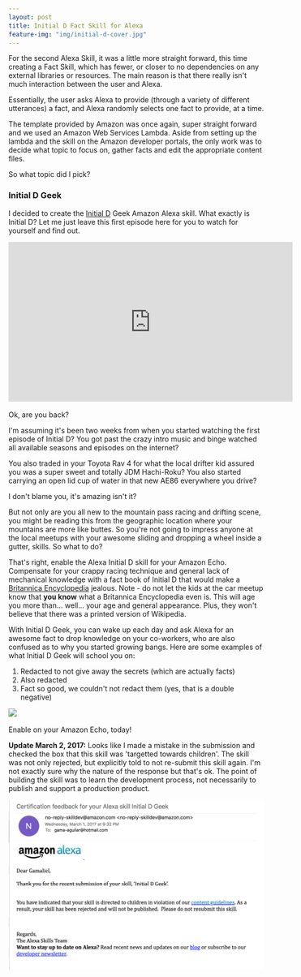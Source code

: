 ```yaml
---
layout: post
title: Initial D Fact Skill for Alexa
feature-img: "img/initial-d-cover.jpg"
---
```


For the second Alexa Skill, it was a little more straight forward, this time creating a Fact Skill, which has fewer, or closer to no dependencies on any external libraries or resources.  The main reason is that there really isn't much interaction between the user and Alexa.

Essentially, the user asks Alexa to provide (through a variety of different utterances) a fact, and Alexa randomly selects one fact to provide, at a time.

The template provided by Amazon was once again, super straight forward and we used an Amazon Web Services Lambda.  Aside from setting up the lambda and the skill on the Amazon developer portals, the only work was to decide what topic to focus on, gather facts and edit the appropriate content files.

So what topic did I pick? 

### Initial D Geek

I decided to create the [Initial D](https://www.funimation.com/shows/initial-d/) Geek Amazon Alexa skill.  What exactly is Initial D?  Let me just leave this first episode here for you to watch for yourself and find out.

<iframe width="560" height="315" src="https://www.youtube.com/embed/hfXHiydW16E" frameborder="0" allowfullscreen></iframe>

Ok, are you back?

I'm assuming it's been two weeks from when you started watching the first episode of Initial D?  You got past the crazy intro music and binge watched all available seasons and episodes on the internet?

You also traded in your Toyota Rav 4 for what the local drifter kid assured you was a super sweet and totally JDM Hachi-Roku?  You also started carrying an open lid cup of water in that new AE86 everywhere you drive?

I don't blame you, it's amazing isn't it?

But not only are you all new to the mountain pass racing and drifting scene, you might be reading this from the geographic location where your mountains are more like buttes.  So you're not going to impress anyone at the local meetups with your awesome sliding and dropping a wheel inside a gutter, skills.  So what to do?

That's right, enable the Alexa Initial D skill for your Amazon Echo.  Compensate for your crappy racing technique and general lack of mechanical knowledge with a fact book of Initial D that would make a [Britannica Encyclopedia](https://en.wikipedia.org/wiki/Encyclop%C3%A6dia_Britannica) jealous.  Note - do not let the kids at the car meetup know that **you know** what a Britannica Encyclopedia even is.  This will age you more than... well... your age and general appearance.  Plus, they won't believe that there was a printed version of Wikipedia.  

With Initial D Geek, you can wake up each day and ask Alexa for an awesome fact to drop knowledge on your co-workers, who are also confused as to why you started growing bangs.  Here are some examples of what Initial D Geek will school you on:
1. Redacted to not give away the secrets (which are actually facts)
2. Also redacted
3. Fact so good, we couldn't not redact them (yes, that is a double negative)

![](https://media3.giphy.com/media/qYUfBeJXRxBu0/giphy.gif)

Enable on your Amazon Echo, today!

**Update March 2, 2017:** Looks like I made a mistake in the submission and checked the box that this skill was 'targetted towards children'.  The skill was not only rejected, but explicitly told to not re-submit this skill again.  I'm not exactly sure why the nature of the response but that's ok.  The point of building the skill was to learn the development process, not necessarily to publish and support a production product.  

![Amazon Rejection Letter](/img/amazon-skill-rejection-email.png)



